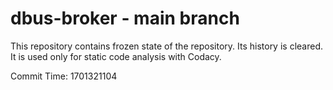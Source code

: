 # dbus-broker - main branch

This repository contains frozen state of the repository.
Its history is cleared. It is used only for static code
analysis with Codacy.

Commit Time: 1701321104